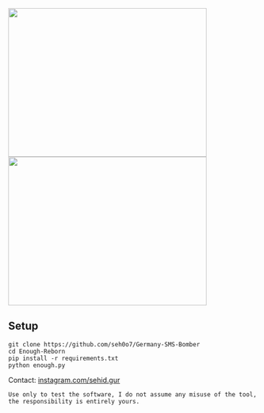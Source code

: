 
<img src=https://jpcdn.it/img/228e57f14fc1aa526efe2c059db6717b.png height="300px" width="400px"/>
<img src=https://jpcdn.it/img/89e316496efe62c1e717eadaa76a570c.png height="300px" width="400px"/>


<h2>Setup</h2>

```console
git clone https://github.com/seh0o7/Germany-SMS-Bomber
cd Enough-Reborn
pip install -r requirements.txt
python enough.py
```

Contact: [instagram.com/sehid.gur](https://instagram.com/sehid.gur)

```console
Use only to test the software, I do not assume any misuse of the tool, the responsibility is entirely yours.
```

